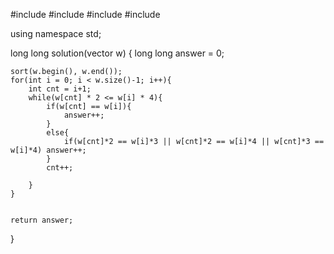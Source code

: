 #include <string>
#include <vector>
#include <algorithm>
#include <iostream>

using namespace std;

long long solution(vector<int> w) {
    long long answer = 0;    
    
    sort(w.begin(), w.end());
    for(int i = 0; i < w.size()-1; i++){
        int cnt = i+1;
        while(w[cnt] * 2 <= w[i] * 4){
            if(w[cnt] == w[i]){
                answer++;                       
            }
            else{
                if(w[cnt]*2 == w[i]*3 || w[cnt]*2 == w[i]*4 || w[cnt]*3 == w[i]*4) answer++;
            }            
            cnt++;            
            
        }
    }
    
    
    return answer;
}